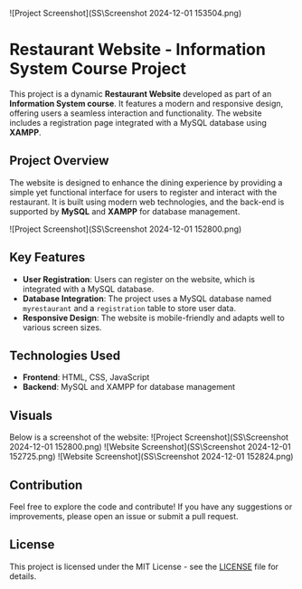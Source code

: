 
![Project Screenshot](SS\Screenshot 2024-12-01 153504.png)

# Restaurant Website - Information System Course Project

This project is a dynamic **Restaurant Website** developed as part of an **Information System course**. It features a modern and responsive design, offering users a seamless interaction and functionality. The website includes a registration page integrated with a MySQL database using **XAMPP**.

## Project Overview

The website is designed to enhance the dining experience by providing a simple yet functional interface for users to register and interact with the restaurant. It is built using modern web technologies, and the back-end is supported by **MySQL** and **XAMPP** for database management.

![Project Screenshot](SS\Screenshot 2024-12-01 152800.png)

## Key Features

- **User Registration**: Users can register on the website, which is integrated with a MySQL database.
- **Database Integration**: The project uses a MySQL database named `myrestaurant` and a `registration` table to store user data.
- **Responsive Design**: The website is mobile-friendly and adapts well to various screen sizes.

## Technologies Used

- **Frontend**: HTML, CSS, JavaScript
- **Backend**: MySQL and XAMPP for database management


## Visuals

Below is a screenshot of the website:
![Project Screenshot](SS\Screenshot 2024-12-01 152800.png)
![Website Screenshot](SS\Screenshot 2024-12-01 152725.png)
![Website Screenshot](SS\Screenshot 2024-12-01 152824.png)


## Contribution

Feel free to explore the code and contribute! If you have any suggestions or improvements, please open an issue or submit a pull request.

## License

This project is licensed under the MIT License - see the [LICENSE](LICENSE) file for details.
